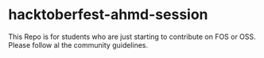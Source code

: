 # hacktoberfest-ahmd-session

This Repo is for students who are just starting to contribute on FOS or OSS.
Please follow al the community guidelines.
